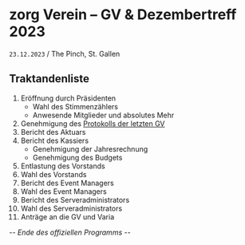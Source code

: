 zorg Verein – GV & Dezembertreff 2023
===
`23.12.2023` / The Pinch, St. Gallen

## Traktandenliste
1. Eröffnung durch Präsidenten
   * Wahl des Stimmenzählers
   * Anwesende Mitglieder und absolutes Mehr
2. Genehmigung des [Protokolls der letzten GV](https://github.com/zorgch/zorg-verein-docs/blob/b0c84c5167518f73d7214b715a64102ad7bd479b/GV/GV%202022/2022-12-23%20zorg%20GV%202022%20Protokoll.md)
3. Bericht des Aktuars
4. Bericht des Kassiers
   * Genehmigung der Jahresrechnung
   * Genehmigung des Budgets
5. Entlastung des Vorstands
6. Wahl des Vorstands
7. Bericht des Event Managers
8. Wahl des Event Managers
9. Bericht des Serveradministrators
10. Wahl des Serveradministrators
11. Anträge an die GV und Varia

-- *Ende des offiziellen Programms* --

